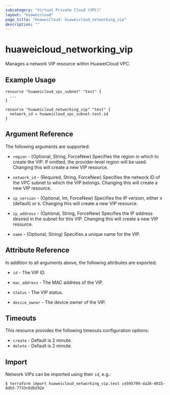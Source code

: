 ```yaml
---
subcategory: "Virtual Private Cloud (VPC)"
layout: "huaweicloud"
page_title: "HuaweiCloud: huaweicloud_networking_vip"
description: ""
---
```


# huaweicloud_networking_vip

Manages a network VIP resource within HuaweiCloud VPC.

## Example Usage

```hcl
resource "huaweicloud_vpc_subnet" "test" {
  ...
}

resource "huaweicloud_networking_vip" "test" {
  network_id = huaweicloud_vpc_subnet.test.id
}
```

## Argument Reference

The following arguments are supported:

* `region` - (Optional, String, ForceNew) Specifies the region in which to create the VIP.
  If omitted, the provider-level region will be used. Changing this will create a new VIP resource.

* `network_id` - (Required, String, ForceNew) Specifies the network ID of the VPC subnet to which the VIP belongs.
  Changing this will create a new VIP resource.

* `ip_version` - (Optional, Int, ForceNew) Specifies the IP version, either `4` (default) or `6`.
  Changing this will create a new VIP resource.

* `ip_address` - (Optional, String, ForceNew) Specifies the IP address desired in the subnet for this VIP.
  Changing this will create a new VIP resource.

* `name` - (Optional, String) Specifies a unique name for the VIP.

## Attribute Reference

In addition to all arguments above, the following attributes are exported:

* `id` - The VIP ID.

* `mac_address` - The MAC address of the VIP.

* `status` - The VIP status.

* `device_owner` - The device owner of the VIP.

## Timeouts

This resource provides the following timeouts configuration options:

* `create` - Default is 2 minute.
* `delete` - Default is 2 minute.

## Import

Network VIPs can be imported using their `id`, e.g.:

```
$ terraform import huaweicloud_networking_vip.test ce595799-da26-4015-8db5-7733c6db292e
```
